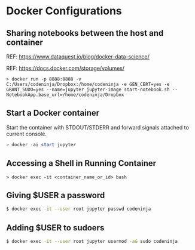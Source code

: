 # Docker Configurations

## Sharing notebooks between the host and container

REF: https://www.dataquest.io/blog/docker-data-science/

REF: https://docs.docker.com/storage/volumes/

```shell
> docker run -p 8888:8888 -v C:/Users/codeninja/Dropbox:/home/codeninja -e GEN_CERT=yes -e GRANT_SUDO=yes --name=jupyter jupyter-image start-notebook.sh --NotebookApp.base_url=/home/codeninja/Dropbox
```

## Start a Docker container

Start the container with STDOUT/STDERR and forward signals attached to current console.

```powershell
> docker -ai start jupyter
```



## Accessing a Shell in Running Container

```shell
> docker exec -it <container_name_or_id> bash
```



## Giving $USER a password

```bash
$ docker exec -it --user root jupyter passwd codeninja
```



## Adding $USER to sudoers

```bash
$ docker exec -it --user root jupyter usermod -aG sudo codeninja
```


